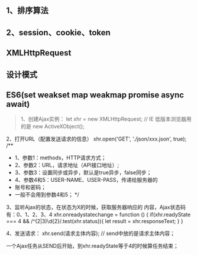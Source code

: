 ## 1、排序算法
## 2、session、cookie、token
## XMLHttpRequest
## 设计模式
## ES6(set weakset map weakmap promise async await)


> 1、创建Ajax实例：
let xhr = new XMLHttpRequest;
// IE 低版本浏览器用的是 new ActiveXObject();

2、打开URL（配置发送请求的信息）
xhr.open('GET', './json/xxx.json', true);
/**
* 1、参数1：methods，HTTP请求方式；
* 2、参数2：URL，请求地址（API接口地址）;
* 3、参数3：设置同步或异步，默认是true异步，false同步；
* 4、参数4和5：USER-NAME、USER-PASS，传递给服务器的
* 账号和密码；
* 一般不会用到参数4和5；
*/

3、监听Ajax的状态，在状态为X的时候，获取服务器响应的
内容，Ajax状态码有：0、1、2、3、4
xhr.onreadystatechange = function () {
    if(xhr.readyState === 4 && /^(2|3)\d{2}/.test(xhr.status)){
       let result = xhr.responseText;
     }
}

4、发送请求：
xhr.send(请求主体内容);
// send中放的是请求主体内容；

一个Ajax任务从SEND后开始，到xhr.readyState等于4的时候算任务结束；